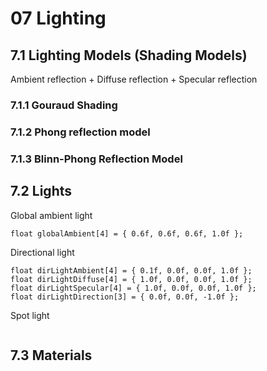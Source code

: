 # 07 Lighting

## 7.1 Lighting Models (Shading Models)

Ambient reflection + Diffuse reflection + Specular reflection

### 7.1.1 Gouraud Shading

### 7.1.2 Phong reflection model

### 7.1.3 Blinn-Phong Reflection Model

## 7.2 Lights
Global ambient light
```
float globalAmbient[4] = { 0.6f, 0.6f, 0.6f, 1.0f };
```

Directional light
```
float dirLightAmbient[4] = { 0.1f, 0.0f, 0.0f, 1.0f }; 
float dirLightDiffuse[4] = { 1.0f, 0.0f, 0.0f, 1.0f }; 
float dirLightSpecular[4] = { 1.0f, 0.0f, 0.0f, 1.0f }; 
float dirLightDirection[3] = { 0.0f, 0.0f, -1.0f };
```

Spot light
```

```

## 7.3 Materials
